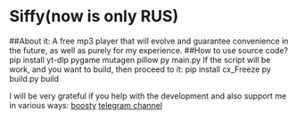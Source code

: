 # Siffy(now is only RUS)
##About it:
  A free mp3 player that will evolve and guarantee convenience in the future, as well as purely for my experience.
##How to use source code?
pip install yt-dlp pygame mutagen pillow
py main.py
If the script will be work, and you want to build, then proceed to it:
pip install cx_Freeze
py build.py build

I will be very grateful if you help with the development and also support me in various ways:
[boosty](https://boosty.to/vtx_votex)
[telegram channel](https://t.me/ScVotex)

